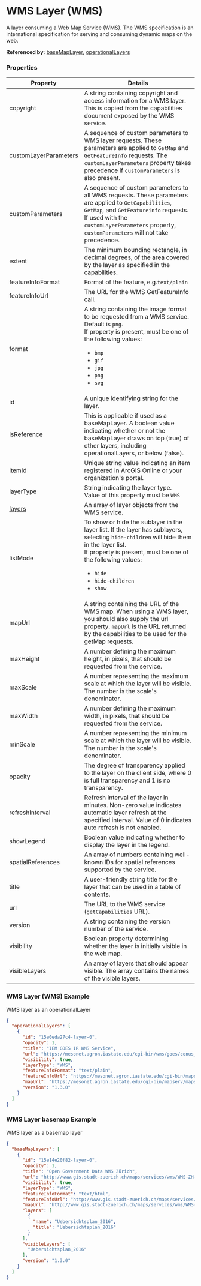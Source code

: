 # WMS Layer (WMS)

A layer consuming a Web Map Service (WMS). The WMS specification is an international specification for serving and consuming dynamic maps on the web.

**Referenced by:** [baseMapLayer](baseMapLayer.md), [operationalLayers](operationalLayers.md)

### Properties

| Property | Details
| --- | ---
| copyright | A string containing copyright and access information for a WMS layer. This is copied from the capabilities document exposed by the WMS service.
| customLayerParameters | A sequence of custom parameters to WMS layer requests. These parameters are applied to `GetMap` and `GetFeatureInfo` requests. The `customLayerParameters` property takes precedence if `customParameters` is also present.
| customParameters | A sequence of custom parameters to all WMS requests. These parameters are applied to `GetCapabilities`, `GetMap`, and `GetFeatureinfo` requests. If used with the `customLayerParameters` property, `customParameters` will not take precedence.
| extent | The minimum bounding rectangle, in decimal degrees, of the area covered by the layer as specified in the capabilities.
| featureInfoFormat | Format of the feature, e.g.`text/plain`
| featureInfoUrl | The URL for the WMS GetFeatureInfo call.
| format | A string containing the image format to be requested from a WMS service. Default is `png`.<br>If property is present, must be one of the following values: <ul><li>`bmp`</li><li>`gif`</li><li>`jpg`</li><li>`png`</li><li>`svg`</li></ul>
| id | A unique identifying string for the layer.
| isReference | This is applicable if used as a baseMapLayer. A boolean value indicating whether or not the baseMapLayer draws on top (true) of other layers, including operationalLayers, or below (false).
| itemId | Unique string value indicating an item registered in ArcGIS Online or your organization's portal.
| layerType | String indicating the layer type.<br>Value of this property must be `WMS`
| [layers](wmsLayer_layer.md) | An array of layer objects from the WMS service.
| listMode | To show or hide the sublayer in the layer list. If the layer has sublayers, selecting `hide-children` will hide them in the layer list.<br>If property is present, must be one of the following values: <ul><li>`hide`</li><li>`hide-children`</li><li>`show`</li></ul>
| mapUrl | A string containing the URL of the WMS map. When using a WMS layer, you should also supply the url property. `mapUrl` is the URL returned by the capabilities to be used for the getMap requests.
| maxHeight | A number defining the maximum height, in pixels, that should be requested from the service.
| maxScale | A number representing the maximum scale at which the layer will be visible. The number is the scale's denominator.
| maxWidth | A number defining the maximum width, in pixels, that should be requested from the service.
| minScale | A number representing the minimum scale at which the layer will be visible. The number is the scale's denominator.
| opacity | The degree of transparency applied to the layer on the client side, where 0 is full transparency and 1 is no transparency.
| refreshInterval | Refresh interval of the layer in minutes. Non-zero value indicates automatic layer refresh at the specified interval. Value of 0 indicates auto refresh is not enabled.
| showLegend | Boolean value indicating whether to display the layer in the legend.
| spatialReferences | An array of numbers containing well-known IDs for spatial references supported by the service.
| title | A user-friendly string title for the layer that can be used in a table of contents.
| url | The URL to the WMS service (`getCapabilities` URL).
| version | A string containing the version number of the service.
| visibility | Boolean property determining whether the layer is initially visible in the web map.
| visibleLayers | An array of layers that should appear visible. The array contains the names of the visible layers.


### WMS Layer (WMS) Example

WMS layer as an operationalLayer

```json
{
  "operationalLayers": [
    {
      "id": "15e0eda27c4-layer-0",
      "opacity": 1,
      "title": "IEM GOES IR WMS Service",
      "url": "https://mesonet.agron.iastate.edu/cgi-bin/wms/goes/conus_ir.cgi",
      "visibility": true,
      "layerType": "WMS",
      "featureInfoFormat": "text/plain",
      "featureInfoUrl": "https://mesonet.agron.iastate.edu/cgi-bin/mapserv/mapserv?map=/opt/iem/data/wms/goes/conus_ir.map",
      "mapUrl": "https://mesonet.agron.iastate.edu/cgi-bin/mapserv/mapserv?map=/opt/iem/data/wms/goes/conus_ir.map",
      "version": "1.3.0"
    }
  ]
}
```
### WMS Layer basemap Example

WMS layer as a basemap layer

```json
{
  "baseMapLayers": [
    {
      "id": "15e14e20f82-layer-0",
      "opacity": 1,
      "title": "Open Government Data WMS Zürich",
      "url": "http://www.gis.stadt-zuerich.ch/maps/services/wms/WMS-ZH-STZH-OGD/MapServer/WMSServer",
      "visibility": true,
      "layerType": "WMS",
      "featureInfoFormat": "text/html",
      "featureInfoUrl": "http://www.gis.stadt-zuerich.ch/maps/services/wms/WMS-ZH-STZH-OGD/MapServer/WmsServer",
      "mapUrl": "http://www.gis.stadt-zuerich.ch/maps/services/wms/WMS-ZH-STZH-OGD/MapServer/WmsServer",
      "layers": [
        {
          "name": "Uebersichtsplan_2016",
          "title": "Uebersichtsplan_2016"
        }
      ],
      "visibleLayers": [
        "Uebersichtsplan_2016"
      ],
      "version": "1.3.0"
    }
  ]
}
```

